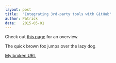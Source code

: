 ```yaml
---
layout: post
title:  "Integrating 3rd-party tools with GitHub"
author: Patrick
date:   2015-05-01
---
```

Check out [this page](https://github.com/integrations) for an overview.

The quick brown fox jumps over the lazy dog.

[My broken URL](http://www.google.commmm)
